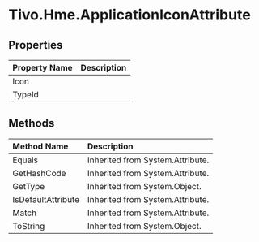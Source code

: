 # Tivo.Hme.ApplicationIconAttribute #

## Properties ##
| **Property Name** | **Description** |
|:------------------|:----------------|
| Icon |  |
| TypeId |  |

## Methods ##
| **Method Name** | **Description** |
|:----------------|:----------------|
| Equals | Inherited from System.Attribute. |
| GetHashCode | Inherited from System.Attribute. |
| GetType | Inherited from System.Object. |
| IsDefaultAttribute | Inherited from System.Attribute. |
| Match | Inherited from System.Attribute. |
| ToString | Inherited from System.Object. |
